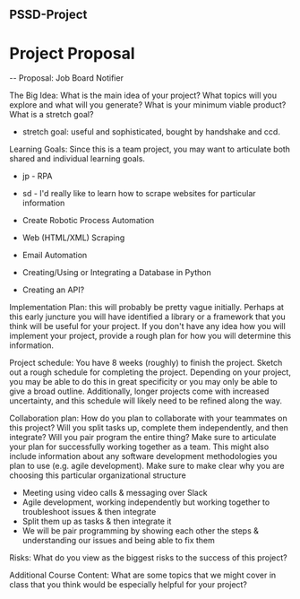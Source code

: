 
## PSSD-Project

# Project Proposal
--
Proposal: Job Board Notifier

The Big Idea: What is the main idea of your project? What topics will you explore and what will you generate? What is your minimum viable product? What is a stretch goal? 
  - stretch goal: useful and sophisticated, bought by handshake and ccd.

Learning Goals: Since this is a team project, you may want to articulate both shared and individual learning goals. 
  - jp - RPA
  - sd - I'd really like to learn how to scrape websites for particular information

- Create Robotic Process Automation
- Web (HTML/XML) Scraping
- Email Automation
- Creating/Using or Integrating a Database in Python
- Creating an API?


Implementation Plan: this will probably be pretty vague initially. Perhaps at this early juncture you will have identified a library or a framework that you think will be useful for your project. If you don't have any idea how you will implement your project, provide a rough plan for how you will determine this information.

Project schedule: You have 8 weeks (roughly) to finish the project. Sketch out a rough schedule for completing the project. Depending on your project, you may be able to do this in great specificity or you may only be able to give a broad outline. Additionally, longer projects come with increased uncertainty, and this schedule will likely need to be refined along the way.

Collaboration plan: How do you plan to collaborate with your teammates on this project? Will you split tasks up, complete them independently, and then integrate? Will you pair program the entire thing? Make sure to articulate your plan for successfully working together as a team. This might also include information about any software development methodologies you plan to use (e.g. agile development). Make sure to make clear why you are choosing this particular organizational structure
- Meeting using video calls & messaging over Slack
- Agile development, working independently but working together to troubleshoot issues & then integrate
- Split them up as tasks & then integrate it 
- We will be pair programming by showing each other the steps & understanding our issues and being able to fix them 


Risks: What do you view as the biggest risks to the success of this project?

Additional Course Content: What are some topics that we might cover in class that you think would be especially helpful for your project?
